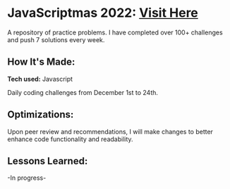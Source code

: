# JavaScriptmas 2022: <a href="https://scrimba.com/learn/javascriptmas" target="_blank">Visit Here</a>

A repository of practice problems. I have completed over 100+ challenges and push 7 solutions every week.


## How It's Made: 

**Tech used:** Javascript

Daily coding challenges from December 1st to 24th.


## Optimizations:

Upon peer review and recommendations, I will make changes to better enhance code functionality and readability.


## Lessons Learned: 

-In progress-
